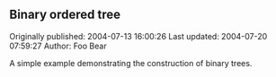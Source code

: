 ## Binary ordered tree 
Originally published: 2004-07-13 16:00:26 
Last updated: 2004-07-20 07:59:27 
Author: Foo Bear 
 
A simple example demonstrating the construction of binary trees.